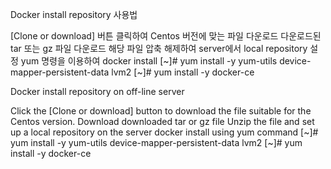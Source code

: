 Docker install repository 사용법

[Clone or download] 버튼 클릭하여 Centos 버전에 맞는 파일 다운로드
다운로드된 tar 또는 gz 파일 다운로드
해당 파일 압축 해제하여 server에서 local repository 설정
yum 명령을 이용하여 docker install 
[~]# yum install -y yum-utils device-mapper-persistent-data lvm2
[~]# yum install -y docker-ce


Docker install repository on off-line server

Click the [Clone or download] button to download the file suitable for the Centos version.
Download downloaded tar or gz file
Unzip the file and set up a local repository on the server
docker install using yum command
[~]# yum install -y yum-utils device-mapper-persistent-data lvm2
[~]# yum install -y docker-ce
